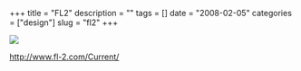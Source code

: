 +++
title = "FL2"
description = ""
tags = []
date = "2008-02-05"
categories = ["design"]
slug = "fl2"
+++


 

  <div id="screens-thumbs" class="clearfix">
    <div class="txt-center" id="design-submission"><a href="http://www.fl-2.com/Current/"><img id='bluga-thumbnail-989' class='bluga-thumbnail large' src='//media.konigi.com/bluga/
wt47f27efc72691_0.jpg'/></a></div>  
  </div>   
<p><a href="http://www.fl-2.com/Current/">http://www.fl-2.com/Current/</a></p>




